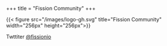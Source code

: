 +++
title = "Fission Community"
+++

{{< figure src="/images/logo-gh.svg" title="Fission Community" width="256px" height="256px">}}

Twttiter [@fissionio](https://www.twitter.com/fissionio)